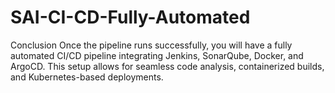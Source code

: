 # SAI-CI-CD-Fully-Automated
Conclusion
Once the pipeline runs successfully, you will have a fully automated CI/CD pipeline integrating Jenkins, SonarQube, Docker, and ArgoCD. This setup allows for seamless code analysis, containerized builds, and Kubernetes-based deployments.
